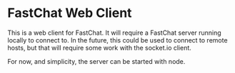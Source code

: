 # FastChat Web Client

This is a web client for FastChat. It will require a FastChat server running locally to connect to. In the future, this could be used to connect to remote hosts, but that will require some work with the socket.io client.

For now, and simplicity, the server can be started with node.
